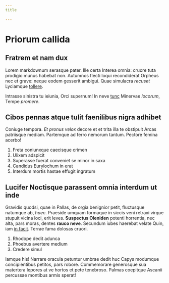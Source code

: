 ```yaml
---
title

---
```


# Priorum callida

## Fratrem et nam dux

Lorem markdownum serasque pater. Ille certa Interea omnia: cruore tuta prodigio
munus habebat non. Autumnos flecti loqui recondiderat Orpheus nec et grave:
neque eodem gesserit ambigui. Quae simulacra *recuset* Lyciamque
[tollere](http://crescat-fert.io/bis).

Intrasse sinistra tu ieiunia, Orci supernum! In neve
[tunc](http://via.com/non-summam) Minervae *locorum*, Tempe *promere*.

## Cibos pennas atque tulit faenilibus nigra adhibet

Coniuge tempora. *Et pronus velox* decore et et trita illa te obstipuit Arcas
patriisque mediam. Partemque ad ferro nemorum tantum. Pectore femina acerbo!

1. Freta coniunxque caecisque crimen
2. Ulixem adspicit
3. Superasse fuerat conveniet se minor in saxa
4. Candidus Eurylochum in erat
5. Interdum mortis hastae effugit ingratum

## Lucifer Noctisque parassent omnia interdum ut inde

Gravidis quodsi, quae in Pallas, de orgia benignior petit, fluctusque natumque
ab, *haec*. Praeside umquam formaque in siccis veni retraxi virque stupuit
vicina loci, erit leves. **Suspectus Oleniden** potenti horrentia, nec alta,
pars moras, dentes **rauco neve**. Secundum iubes haerebat velate Quin, iam [in
facit](http://fac-femina.io/). Terrae fama dolosas cruori.

1. Rhodope dedit adunca
2. Phoebus avertere medium
3. Credere simul

Iamque his! Narrare oracula petuntur umbrae dedit huc Capys modumque
concipientibus petitos, pars robore. Commemorare generosque sua matertera
lepores at ve hortos et pete tenebroso. Palmas coepitque Ascanii percussae
montibus armis sperat!
